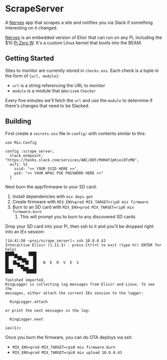 # ScrapeServer

A [Nerves](https://www.nerves-project.org/) app that scrapes a site and notifies you via Slack if something interesting on it changed.

[Nerves](https://www.nerves-project.org/) is an embedded version of Elixir that can run on any Pi, including the $10 [Pi Zero W](https://www.raspberrypi.org/products/raspberry-pi-zero-w/). It's a custom Linux kernel that boots into the BEAM.

## Getting Started

Sites to monitor are currently stored in `checks.exs`. Each check is a tuple in the form of `{url, module}`:

- `url` is a string referencing the URL to monitor
- `module` is a module that `@derive`s `Checker`

Every five minutes we'll fetch the `url` and use the `module` to determine if there's changes that need to be Slacked.

## Building

First create a `secrets.exs` file in `config/` with contents similar to this:

```
use Mix.Config

config :scrape_server,
  slack_endpoint: "https://hooks.slack.com/services/ABC/DEF/MdH4YJpKieJdTzMQ",
  wifi: %{
    ssid: "<< YOUR SSID HERE >>",
    psk: "<< YOUR WPA2 PSK PASSWORD HERE >>"
  }
```

Next burn the app/firmware to your SD card:

  1. Install dependencies with `mix deps.get`
  1. Create firmware with `MIX_ENV=prod MIX_TARGET=rip0 mix firmware`
  1. Burn to an SD card with `MIX_ENV=prod MIX_TARGET=rip0 mix firmware.burn`
      1. This will prompt you to burn to any discovered SD cards

Drop your SD card into your Pi, then ssh to it and you'll be dropped right into an IEx session:

```
[14:41:50 ~proj/scrape_server]→ ssh 10.0.0.43
Interactive Elixir (1.11.3) - press Ctrl+C to exit (type h() ENTER for help)
████▄▖    ▐███
█▌  ▀▜█▙▄▖  ▐█
█▌ ▐█▄▖▝▀█▌ ▐█   N  E  R  V  E  S
█▌   ▝▀█▙▄▖ ▐█
███▌    ▀▜████

Toolshed imported.
RingLogger is collecting log messages from Elixir and Linux. To see the
messages, either attach the current IEx session to the logger:

  RingLogger.attach

or print the next messages in the log:

  RingLogger.next

iex(1)>
```

Once you burn the firmware, you can do OTA deploys via ssh:

* `MIX_ENV=prod MIX_TARGET=rpi0 mix firmware.burn`
* `MIX_ENV=prod MIX_TARGET=rpi0 mix upload 10.0.0.43`
